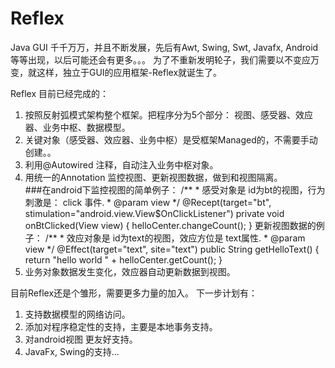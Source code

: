﻿# Reflex
Java GUI 千千万万，并且不断发展，先后有Awt, Swing, Swt, Javafx, Android等等出现，以后可能还会有更多。。。
为了不重新发明轮子，我们需要以不变应万变，就这样，独立于GUI的应用框架-Reflex就诞生了。


Reflex 目前已经完成的：
<ol>
<li>按照反射弧模式架构整个框架。把程序分为5个部分： 视图、感受器、效应器、业务中枢、数据模型。</li>
<li>关键对象（感受器、效应器、业务中枢）是受框架Managed的，不需要手动创建。。</li>
<li>利用@Autowired 注释，自动注入业务中枢对象。</li>
<li>用统一的Annotation 监控视图、更新视图数据，做到和视图隔离。</li>
###在android下监控视图的简单例子：
   /**
    * 感受对象是  id为bt的视图，行为刺激是： click 事件.
   * @param view
   */
   @Recept(target="bt", stimulation="android.view.View$OnClickListener")
    private void onBtClicked(View view)
    {
    helloCenter.changeCount();
    }
    更新视图数据的例子：
    /**
     * 效应对象是  id为text的视图，效应方位是 text属性.
    * @param view
    */
    @Effect(target="text", site="text")
    public String getHelloText()
    {
         return "hello world " + helloCenter.getCount();
    }
<li>业务对象数据发生变化，效应器自动更新数据到视图。</li>
</ol>

目前Reflex还是个雏形，需要更多力量的加入。 下一步计划有：
<ol>
<li>支持数据模型的网络访问。</li>
<li>添加对程序稳定性的支持，主要是本地事务支持。</li>
<li>对android视图 更友好支持。</li>
<li>JavaFx, Swing的支持...</li>
</ol>
